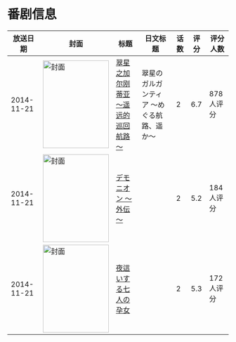 # 番剧信息

|放送日期|封面|标题|日文标题|话数|评分|评分人数|
|---|---|---|---|---|---|---|
|2014-11-21|<img src="//lain.bgm.tv/pic/cover/c/e7/da/86870_DSYK6.jpg" alt="封面" style="width:150px;height:200px;object-fit:cover;">|[翠星之加尔刚蒂亚～遥远的巡回航路～](https://bangumi.tv/subject/86870)|翠星のガルガンティア 〜めぐる航路、遥か〜|2|6.7|878人评分|
|2014-11-21|<img src="/img/no_icon_subject.png" alt="封面" style="width:150px;height:200px;object-fit:cover;">|[デモニオン ～外伝～](https://bangumi.tv/subject/118475)||2|5.2|184人评分|
|2014-11-21|<img src="/img/no_icon_subject.png" alt="封面" style="width:150px;height:200px;object-fit:cover;">|[夜這いする七人の孕女](https://bangumi.tv/subject/118476)||2|5.3|172人评分|
